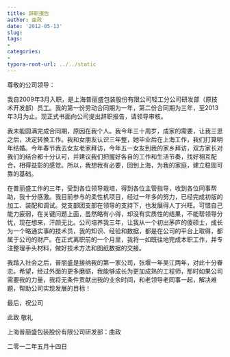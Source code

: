 ```yaml
---
title: 辞职报告
author: 曲政
date: '2012-05-13'
slug: 
tags:
- 
categories:
- 
typora-root-url: ../../static
---
```


尊敬的公司领导：

我自2009年3月入职，是上海普丽盛包装股份有限公司轻工分公司研发部（原技术开发部）员工。我的第一份劳动合同期为一年，第二份合同期为三年，至2013年3月为止。现正式书面向公司提出辞职报告，请领导审核。

我未能圆满完成合同期，原因在我个人。我今年三十周岁，成家的需要，让我三思之后，决定转换工作。我和女朋友认识三年整，她毕业后在上海工作，我们打算明年结婚。今年春节我去女友老家拜访，今年五一女友到我的家乡拜访，双方家长对我们的结合都十分认可，并建议我们把握好各自的工作和生活节奏，找好相互配合，相得益彰的感觉。所以，我想我有必要，回到上海，为我的家庭，建立稳固可靠的基础。

在普丽盛工作的三年，受到各位领导栽培，得到各位主管指导，收到各位同事帮助，我十分感激。我目前参与的柔性机项目，经过一年多的努力，已经完成初版的加工、装配和调试。党支部团支部在领导的支持下，也发展得人丁兴旺。可惜自己能力疲弱，在关键问题上面，虽然略有小得，却没有实质性的结果，不能帮领导分忧，现在想来，汗颜无比。公司培养我三年，让我从一个初出茅庐的傻硕士，成长为一个略通实事的技术员，我的知识、经验和数据，都是在公司的平台上取得，都属于公司的财产。在正式离职前的一个月里，我将一如既往地完成本职工作，并专注整理手头材料，做好技术方法和图纸数据的交接。

我踏入社会之后，普丽盛是接纳我的第一家公司，张堰一年吴江两年，对此十分眷恋。希望，经过外面的更多磨砺，我能够成长为更加成熟的工程师，那时如果公司需要我的力量，我将无条件贡献出我的业余时间，和老领导老同事一起，解决难题，帮助公司实现发展的目标！

最后，祝公司

此致
敬礼

上海普丽盛包装股份有限公司研发部：曲政

二零一二年五月十四日